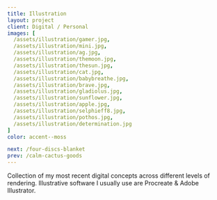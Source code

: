 ```yaml
---
title: Illustration
layout: project
client: Digital / Personal
images: [
  /assets/illustration/gamer.jpg,
  /assets/illustration/mini.jpg,
  /assets/illustration/ag.jpg,
  /assets/illustration/themoon.jpg,
  /assets/illustration/thesun.jpg,
  /assets/illustration/cat.jpg,
  /assets/illustration/babybreathe.jpg,
  /assets/illustration/brave.jpg,
  /assets/illustration/gladiolus.jpg,
  /assets/illustration/sunflower.jpg,
  /assets/illustration/apple.jpg,
  /assets/illustration/selphieff8.jpg,
  /assets/illustration/pothos.jpg,
  /assets/illustration/determination.jpg
]
color: accent--moss

next: /four-discs-blanket
prev: /calm-cactus-goods
---
```


Collection of my most recent digital concepts across different levels of rendering. Illustrative software I usually use are Procreate & Adobe Illustrator.
